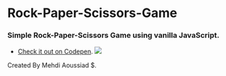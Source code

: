 # Rock-Paper-Scissors-Game
 ### Simple Rock-Paper-Scissors Game using vanilla JavaScript.
 - [Check it out on Codepen](https://codepen.io/MehdiAoussiad/full/vYGwyya).
 ![](https://i.ibb.co/sq34Zwp/Capture.png)
 
Created By Mehdi Aoussiad $.
